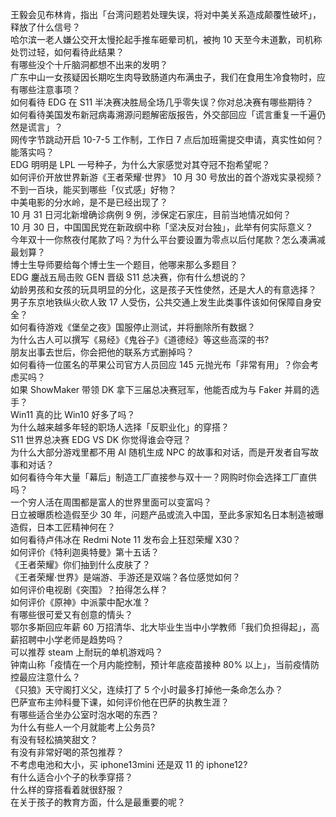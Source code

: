 王毅会见布林肯，指出「台湾问题若处理失误，将对中美关系造成颠覆性破坏」，释放了什么信号？  
哈尔滨一老人嫌公交开太慢抡起手推车砸晕司机，被拘 10 天至今未道歉，司机称处罚过轻，如何看待此结果？  
有哪些没个十斤脑洞都想不出来的发明？  
广东中山一女孩疑因长期吃生肉导致肠道内布满虫子，我们在食用生冷食物时，应有哪些注意事项？  
如何看待 EDG 在 S11 半决赛决胜局全场几乎零失误？你对总决赛有哪些期待？  
如何看待美国发布新冠病毒溯源问题解密版报告，外交部回应「谎言重复一千遍仍然是谎言」？  
网传字节跳动开启 10-7-5 工作制，工作日 7 点后加班需提交申请，真实性如何？能落实吗？  
EDG 明明是 LPL 一号种子，为什么大家感觉对其夺冠不抱希望呢？  
如何评价开放世界新游《王者荣耀·世界》 10 月 30 号放出的首个游戏实录视频？  
不到一百块，能买到哪些「仪式感」好物？  
中美电影的分水岭，是不是已经出现了？  
10 月 31 日河北新增确诊病例 9 例，涉保定石家庄，目前当地情况如何？  
10 月 30 日，中国国民党在新政纲中称「坚决反对台独」，此举有何实际意义？  
今年双十一你熬夜付尾款了吗？为什么平台要设置为零点以后付尾款？怎么凑满减最划算？  
博士生导师要给每个博士生一个题目，他哪来那么多题目？  
EDG 鏖战五局击败 GEN 晋级 S11 总决赛，你有什么想说的？  
幼龄男孩和女孩的玩具明显的分化，这是孩子天性使然，还是大人的有意选择？  
男子东京地铁纵火砍人致 17 人受伤，公共交通上发生此类事件该如何保障自身安全？  
如何看待游戏《堡垒之夜》国服停止测试，并将删除所有数据？  
为什么古人可以撰写《易经》《鬼谷子》《道德经》等这些高深的书?  
朋友出事去世后，你会把他的联系方式删掉吗？  
如何看待一位匿名的苹果公司官方人员回应 145 元抛光布「非常有用」？你会考虑买吗？  
如果 ShowMaker 带领 DK 拿下三届总决赛冠军，他能否成为与 Faker 并肩的选手？  
Win11 真的比 Win10 好多了吗？  
为什么越来越多年轻的职场人选择「反职业化」的穿搭？  
S11 世界总决赛 EDG VS DK 你觉得谁会夺冠？  
为什么大部分游戏里都不用 AI 随机生成 NPC 的故事和对话，而是开发者自写故事和对话？  
如何看待今年大量「幕后」制造工厂直接参与双十一？网购时你会选择工厂直供吗？  
一个穷人活在周围都是富人的世界里面可以变富吗？  
日立被曝质检造假至少 30 年，问题产品或流入中国，至此多家知名日本制造被曝造假，日本工匠精神何在？  
如何看待卢伟冰在 Redmi Note 11 发布会上狂怼荣耀 X30？  
如何评价《特利迦奥特曼》第十五话？  
《王者荣耀》你们抽到什么皮肤了？  
《王者荣耀·世界》是端游、手游还是双端？各位感觉如何？  
如何评价电视剧《突围》？拍得怎么样？  
如何评价《原神》中派蒙中配水准？  
有哪些很可爱又有创意的情头？  
鄂尔多斯回应年薪 60 万招清华、北大毕业生当中小学教师「我们负担得起」，高薪招聘中小学老师是趋势吗？  
可以推荐 steam 上耐玩的单机游戏吗？  
钟南山称「疫情在一个月内能控制，预计年底疫苗接种 80% 以上」，当前疫情防控最应注意什么？  
《只狼》天守阁打义父，连续打了 5 个小时最多打掉他一条命怎么办？  
巴萨宣布主帅科曼下课，如何评价他在巴萨的执教生涯？  
有哪些适合坐办公室时泡水喝的东西？  
为什么有些人一个月就能考上公务员?  
有没有轻松搞笑甜文？  
有没有非常好喝的茶包推荐？  
不考虑电池和大小，买 iphone13mini 还是双 11 的 iphone12?  
有什么适合小个子的秋季穿搭？  
什么样的穿搭看着就很舒服？  
在关于孩子的教育方面，什么是最重要的呢？  
